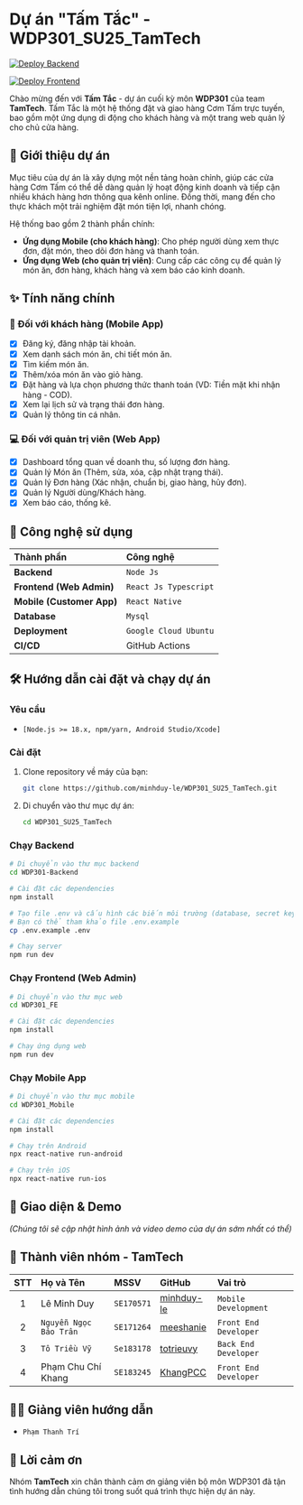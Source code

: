 # Dự án "Tấm Tắc" - WDP301_SU25_TamTech

[![Deploy Backend](https://github.com/minhduy-le/WDP301_SU25_TamTech/actions/workflows/deploy-backend.yml/badge.svg)](https://github.com/minhduy-le/WDP301_SU25_TamTech/actions/workflows/deploy-backend.yml)

[![Deploy Frontend](https://github.com/minhduy-le/WDP301_SU25_TamTech/actions/workflows/deploy-front-end.yml/badge.svg)](https://github.com/minhduy-le/WDP301_SU25_TamTech/actions/workflows/deploy-front-end.yml)

Chào mừng đến với **Tấm Tắc** - dự án cuối kỳ môn **WDP301** của team **TamTech**. Tấm Tắc là một hệ thống đặt và giao hàng Cơm Tấm trực tuyến, bao gồm một ứng dụng di động cho khách hàng và một trang web quản lý cho chủ cửa hàng.

## 📝 Giới thiệu dự án

Mục tiêu của dự án là xây dựng một nền tảng hoàn chỉnh, giúp các cửa hàng Cơm Tấm có thể dễ dàng quản lý hoạt động kinh doanh và tiếp cận nhiều khách hàng hơn thông qua kênh online. Đồng thời, mang đến cho thực khách một trải nghiệm đặt món tiện lợi, nhanh chóng.

Hệ thống bao gồm 2 thành phần chính:

- **Ứng dụng Mobile (cho khách hàng)**: Cho phép người dùng xem thực đơn, đặt món, theo dõi đơn hàng và thanh toán.
- **Ứng dụng Web (cho quản trị viên)**: Cung cấp các công cụ để quản lý món ăn, đơn hàng, khách hàng và xem báo cáo kinh doanh.

## ✨ Tính năng chính

### 📱 Đối với khách hàng (Mobile App)

- [x] Đăng ký, đăng nhập tài khoản.
- [x] Xem danh sách món ăn, chi tiết món ăn.
- [x] Tìm kiếm món ăn.
- [x] Thêm/xóa món ăn vào giỏ hàng.
- [x] Đặt hàng và lựa chọn phương thức thanh toán (VD: Tiền mặt khi nhận hàng - COD).
- [x] Xem lại lịch sử và trạng thái đơn hàng.
- [x] Quản lý thông tin cá nhân.

### 💻 Đối với quản trị viên (Web App)

- [x] Dashboard tổng quan về doanh thu, số lượng đơn hàng.
- [x] Quản lý Món ăn (Thêm, sửa, xóa, cập nhật trạng thái).
- [x] Quản lý Đơn hàng (Xác nhận, chuẩn bị, giao hàng, hủy đơn).
- [x] Quản lý Người dùng/Khách hàng.
- [x] Xem báo cáo, thống kê.

## 🚀 Công nghệ sử dụng

| Thành phần                | Công nghệ             |
| :------------------------ | :-------------------- |
| **Backend**               | `Node Js`             |
| **Frontend (Web Admin)**  | `React Js Typescript` |
| **Mobile (Customer App)** | `React Native`        |
| **Database**              | `Mysql`               |
| **Deployment**            | `Google Cloud Ubuntu` |
| **CI/CD**                 | GitHub Actions        |

## 🛠️ Hướng dẫn cài đặt và chạy dự án

### Yêu cầu

- `[Node.js >= 18.x, npm/yarn, Android Studio/Xcode]`

### Cài đặt

1.  Clone repository về máy của bạn:
    ```bash
    git clone https://github.com/minhduy-le/WDP301_SU25_TamTech.git
    ```
2.  Di chuyển vào thư mục dự án:
    ```bash
    cd WDP301_SU25_TamTech
    ```

### Chạy Backend

```bash
# Di chuyển vào thư mục backend
cd WDP301-Backend

# Cài đặt các dependencies
npm install

# Tạo file .env và cấu hình các biến môi trường (database, secret keys,...)
# Bạn có thể tham khảo file .env.example
cp .env.example .env

# Chạy server
npm run dev
```

### Chạy Frontend (Web Admin)

```bash
# Di chuyển vào thư mục web
cd WDP301_FE

# Cài đặt các dependencies
npm install

# Chạy ứng dụng web
npm run dev
```

### Chạy Mobile App

```bash
# Di chuyển vào thư mục mobile
cd WDP301_Mobile

# Cài đặt các dependencies
npm install

# Chạy trên Android
npx react-native run-android

# Chạy trên iOS
npx react-native run-ios
```

## 📸 Giao diện & Demo

_(Chúng tôi sẽ cập nhật hình ảnh và video demo của dự án sớm nhất có thể)_

## 👥 Thành viên nhóm - TamTech

| STT | Họ và Tên              | MSSV       | GitHub                                                                      | Vai trò               |
| :-: | :--------------------- | :--------- | :-------------------------------------------------------------------------- | :-------------------- |
|  1  | Lê Minh Duy            | `SE170571` | [minhduy-le](https://www.google.com/search?q=https://github.com/minhduy-le) | `Mobile Development`  |
|  2  | `Nguyễn Ngọc Bảo Trân` | `SE171264` | [meeshanie](https://www.google.com/search?q=https://github.com/meeshanie)   | `Front End Developer` |
|  3  | `Tô Triều Vỹ`          | `Se183178` | [totrieuvy](https://github.com/totrieuvy)                                   | `Back End Developer`  |
|  4  | Phạm Chu Chí Khang     | `SE183245` | [KhangPCC](https://github.com/Darkvolcano)                                  | `Front End Developer` |

## 👨‍🏫 Giảng viên hướng dẫn

- `Phạm Thanh Trí`

## 🙏 Lời cảm ơn

Nhóm **TamTech** xin chân thành cảm ơn giảng viên bộ môn WDP301 đã tận tình hướng dẫn chúng tôi trong suốt quá trình thực hiện dự án này.
